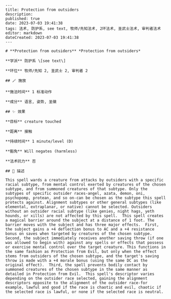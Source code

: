 
    ---
    title: Protection from outsiders
    description: 
    published: true
    date: 2023-07-03 19:41:38
    tags: 法术, 防护系, see text, 牧师/先知法术, 2环法术, 圣武士法术, 审判者法术
    editor: markdown
    dateCreated: 2023-07-03 19:41:38
    ---

    # **Protection from outsiders** *Protection from outsiders*

    **学派** 防护系 \[see text\] 

    **环位** 牧师/先知 2, 圣武士 2, 审判者 2

    ## 🪄 施放

    **施法时间** 1 标准动作

    **成分** 语言, 姿势, 圣徽

    ## ✨ 效果 

    **目标** creature touched 

    **距离** 接触  

    **持续时间** 1 minute/level (D) 

    **豁免** Will negates (harmless)

    **法术抗力** 否

    ## 📖 描述

    This spell wards a creature from attacks by outsiders with a specific racial subtype, from mental control exerted by creatures of the chosen subtype, and from summoned creatures of that subtype. Only the subtypes of specific outsider races-angel, azata, demon, oni, psychopomp, protean, and so on-can be chosen as the subtype this spell protects against. Alignment subtypes or other general subtypes (like elemental, extraplanar, or native) cannot be selected. Outsiders without an outsider racial subtype (like genies, night hags, yeth hounds, or xills) are not affected by this spell.  This spell creates a magical barrier around the subject at a distance of 1 foot. The barrier moves with the subject and has three major effects.  First, the subject gains a +4 deflection bonus to AC and a +4 resistance bonus on saves when targeted by creatures of the chosen subtype.  Second, the subject immediately receives another saving throw (if one was allowed to begin with) against any spells or effects that possess or exercise mental control over the target creature. This functions in the same fashion as Protection from Evil, but only when the effect stems from outsiders of the chosen subtype, and the target's saving throw is made with a +4 morale bonus (using the same DC as the original effect).  Third, the spell prevents bodily contact by summoned creatures of the chosen subtype in the same manner as detailed in Protection from Evil.  This spell's descriptor varies depending on the outsider race selected, gaining the alignment descriptors opposite to the alignment of the outsider race-for example, lawful and good if the race is chaotic and evil, chaotic if the selected race is lawful, or none if the selected race is neutral.
    